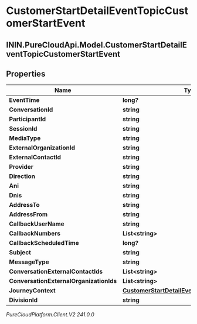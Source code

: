 # CustomerStartDetailEventTopicCustomerStartEvent

## ININ.PureCloudApi.Model.CustomerStartDetailEventTopicCustomerStartEvent

## Properties

|Name | Type | Description | Notes|
|------------ | ------------- | ------------- | -------------|
| **EventTime** | **long?** |  | [optional] |
| **ConversationId** | **string** |  | [optional] |
| **ParticipantId** | **string** |  | [optional] |
| **SessionId** | **string** |  | [optional] |
| **MediaType** | **string** |  | [optional] |
| **ExternalOrganizationId** | **string** |  | [optional] |
| **ExternalContactId** | **string** |  | [optional] |
| **Provider** | **string** |  | [optional] |
| **Direction** | **string** |  | [optional] |
| **Ani** | **string** |  | [optional] |
| **Dnis** | **string** |  | [optional] |
| **AddressTo** | **string** |  | [optional] |
| **AddressFrom** | **string** |  | [optional] |
| **CallbackUserName** | **string** |  | [optional] |
| **CallbackNumbers** | **List&lt;string&gt;** |  | [optional] |
| **CallbackScheduledTime** | **long?** |  | [optional] |
| **Subject** | **string** |  | [optional] |
| **MessageType** | **string** |  | [optional] |
| **ConversationExternalContactIds** | **List&lt;string&gt;** |  | [optional] |
| **ConversationExternalOrganizationIds** | **List&lt;string&gt;** |  | [optional] |
| **JourneyContext** | [**CustomerStartDetailEventTopicJourneyContext**](CustomerStartDetailEventTopicJourneyContext) |  | [optional] |
| **DivisionId** | **string** |  | [optional] |



_PureCloudPlatform.Client.V2 241.0.0_
